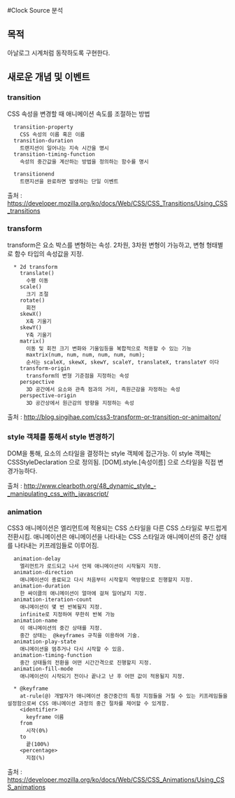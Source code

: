 #Clock Source 분석

## 목적

아날로그 시계처럼 동작하도록 구현한다.

## 새로운 개념 및 이벤트

### transition
  CSS 속성을 변경할 때 애니메이션 속도를 조절하는 방법
```
  transition-property
    CSS 속성의 이름 혹은 이름
  transition-duration
    트랜지션이 일어나는 지속 시간을 명시
  transition-timing-function
    속성의 중간값을 계산하는 방법을 정의하는 함수를 명시

  transitionend
    트랜지션을 완료하면 발생하는 단일 이벤트
```
  출처 : https://developer.mozilla.org/ko/docs/Web/CSS/CSS_Transitions/Using_CSS_transitions

### transform
  transform은 요소 박스를 변형하는 속성.
  2차원, 3차원 변형이 가능하고, 변형 형태별로 함수 타입의 속성값을 지정.
```
  * 2d transform
    translate()
      수평 이동
    scale()
      크기 조절
    rotate()
      회전
    skewX()
      X축 기울기
    skewY()
      Y축 기울기
    matrix()
      이동 및 회전 크기 변화와 기울임등을 복합적으로 적용할 수 있는 기능
      maxtrix(num, num, num, num, num, num);
      순서는 scaleX, skewX, skewY, scaleY, translateX, translateY 이다
    transform-origin
      transform의 변형 기준점을 지정하는 속성
    perspective
      3D 공간에서 요소와 관측 점과의 거리, 즉원근감을 자정하는 속성
    perspective-origin
      3D 공간상에서 원근감의 방향을 지정하는 속성
```
  출처 : http://blog.singihae.com/css3-transform-or-transition-or-animaiton/


### style 객체를 통해서 style 변경하기
  DOM을 통해, 요소의 스타일을 결정하는 style 객체에 접근가능.
  이 style 객체는 CSSStyleDeclaration 으로 정의됨.
  [DOM].style.[속성이름] 으로 스타일을 직접 변경가능하다.

  출처 : http://www.clearboth.org/48_dynamic_style_-_manipulating_css_with_javascript/

### animation
  CSS3 애니메이션은 엘리먼트에 적용되는 CSS 스타일을 다른 CSS 스타일로 부드럽게 전환시킴.
  애니메이션은 애니메이션을 나타내는 CSS 스타일과 애니메이션의 중간 상태를 나타내는 키프레임들로 이루어짐.
```
  animation-delay
    엘리먼트가 로드되고 나서 언제 애니메이션이 시작될지 지정.
  animation-direction
    애니메이션이 종료되고 다시 처음부터 시작할지 역방향으로 진행할지 지정.
  animation-duration
    한 싸이클의 애니메이션이 얼마에 걸쳐 일어날지 지정.
  animation-iteration-count
    애니메이션이 몇 번 반복될지 지정.
    infinite로 지정하여 무한히 반복 가능
  animation-name
    이 애니메이션의 중간 상태를 지정.
    중간 상태는  @keyframes 규칙을 이용하여 기술.
  animation-play-state
    애니메이션을 멈추거나 다시 시작할 수 있음.
  animation-timing-function
    중간 상태들의 전환을 어떤 시간간격으로 진행할지 지정.
  animation-fill-mode
    애니메이션이 시작되기 전이나 끝나고 난 후 어떤 값이 적용될지 지정.

  * @keyframe
    at-rule(@) 개발자가 애니메이션 중간중간의 특정 지점들을 거칠 수 있는 키프레임들을 설정함으로써 CSS 애니메이션 과정의 중간 절차를 제어할 수 있게함.
    <identifier>
      keyframe 이름
    from
      시작(0%)
    to
      끝(100%)
    <percentage>
      지점(%)
```
  출처 : https://developer.mozilla.org/ko/docs/Web/CSS/CSS_Animations/Using_CSS_animations
